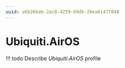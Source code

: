 ```yaml
---
uuid: a6b266ab-2ac8-4259-b9db-2bea6147f048
---
```



# Ubiquiti.AirOS


<!-- prettier-ignore -->
!!! todo
    Describe *Ubiquiti.AirOS* profile

